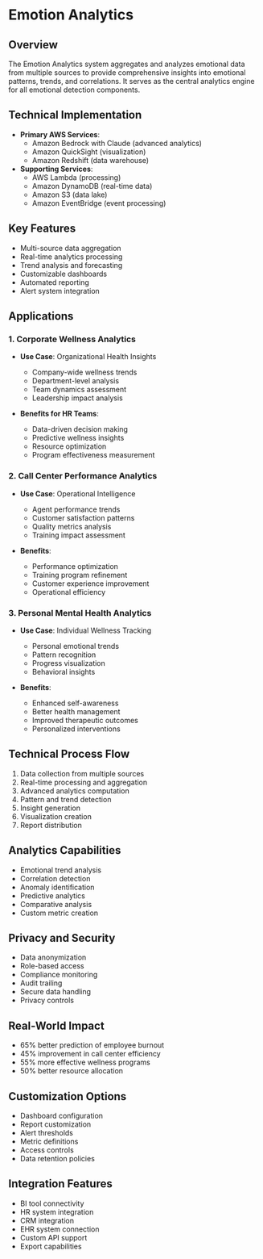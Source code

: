 # Emotion Analytics

## Overview
The Emotion Analytics system aggregates and analyzes emotional data from multiple sources to provide comprehensive insights into emotional patterns, trends, and correlations. It serves as the central analytics engine for all emotional detection components.

## Technical Implementation
- **Primary AWS Services**:
  - Amazon Bedrock with Claude (advanced analytics)
  - Amazon QuickSight (visualization)
  - Amazon Redshift (data warehouse)
- **Supporting Services**:
  - AWS Lambda (processing)
  - Amazon DynamoDB (real-time data)
  - Amazon S3 (data lake)
  - Amazon EventBridge (event processing)

## Key Features
- Multi-source data aggregation
- Real-time analytics processing
- Trend analysis and forecasting
- Customizable dashboards
- Automated reporting
- Alert system integration

## Applications

### 1. Corporate Wellness Analytics
- **Use Case**: Organizational Health Insights
  - Company-wide wellness trends
  - Department-level analysis
  - Team dynamics assessment
  - Leadership impact analysis
  
- **Benefits for HR Teams**:
  - Data-driven decision making
  - Predictive wellness insights
  - Resource optimization
  - Program effectiveness measurement

### 2. Call Center Performance Analytics
- **Use Case**: Operational Intelligence
  - Agent performance trends
  - Customer satisfaction patterns
  - Quality metrics analysis
  - Training impact assessment
  
- **Benefits**:
  - Performance optimization
  - Training program refinement
  - Customer experience improvement
  - Operational efficiency

### 3. Personal Mental Health Analytics
- **Use Case**: Individual Wellness Tracking
  - Personal emotional trends
  - Pattern recognition
  - Progress visualization
  - Behavioral insights
  
- **Benefits**:
  - Enhanced self-awareness
  - Better health management
  - Improved therapeutic outcomes
  - Personalized interventions

## Technical Process Flow
1. Data collection from multiple sources
2. Real-time processing and aggregation
3. Advanced analytics computation
4. Pattern and trend detection
5. Insight generation
6. Visualization creation
7. Report distribution

## Analytics Capabilities
- Emotional trend analysis
- Correlation detection
- Anomaly identification
- Predictive analytics
- Comparative analysis
- Custom metric creation

## Privacy and Security
- Data anonymization
- Role-based access
- Compliance monitoring
- Audit trailing
- Secure data handling
- Privacy controls

## Real-World Impact
- 65% better prediction of employee burnout
- 45% improvement in call center efficiency
- 55% more effective wellness programs
- 50% better resource allocation

## Customization Options
- Dashboard configuration
- Report customization
- Alert thresholds
- Metric definitions
- Access controls
- Data retention policies

## Integration Features
- BI tool connectivity
- HR system integration
- CRM integration
- EHR system connection
- Custom API support
- Export capabilities 